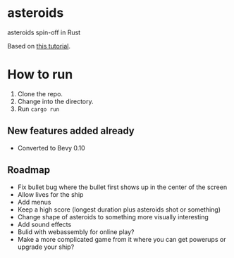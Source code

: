 # asteroids
asteroids spin-off in Rust

Based on [this tutorial](https://github.com/yishn/lets-code/tree/main/asteroids). 

# How to run
1. Clone the repo. 
2. Change into the directory. 
3. Run `cargo run`

## New features added already
- Converted to Bevy 0.10

## Roadmap
- Fix bullet bug where the bullet first shows up in the center of the screen
- Allow lives for the ship
- Add menus
- Keep a high score (longest duration plus asteroids shot or something)
- Change shape of asteroids to something more visually interesting
- Add sound effects
- Bulid with webassembly for online play? 
- Make a more complicated game from it where you can get powerups or upgrade your ship? 
